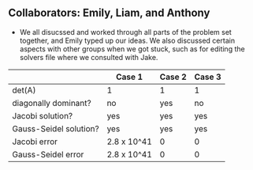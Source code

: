 
## Collaborators: Emily, Liam, and Anthony
* We all disucssed and worked through all parts of the problem set together, and Emily typed up our ideas. We also discussed certain aspects with other groups when we got stuck, such as for editing the solvers file where we consulted with Jake.


|      | Case 1 |Case 2  | Case 3|
|------|--------|--------|-------|
|det(A)|  1 | 1 | 1 |
|diagonally dominant?| no | yes | no |
|Jacobi solution?| yes | yes| yes |
|Gauss-Seidel solution?| yes | yes | yes|
|Jacobi error| 2.8 x 10^41 | 0 | 0 |
|Gauss-Seidel error| 2.8 x 10^41 | 0 | 0 |
